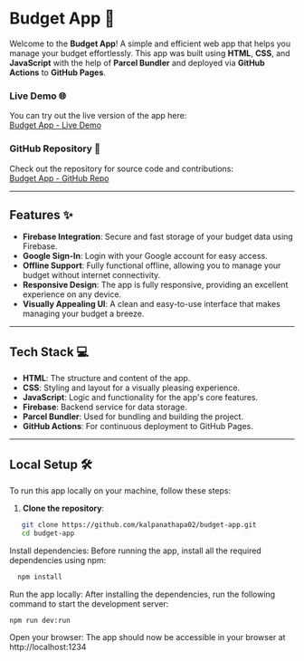 # Budget App 🏦

Welcome to the **Budget App**! A simple and efficient web app that helps you manage your budget effortlessly. This app was built using **HTML**, **CSS**, and **JavaScript** with the help of **Parcel Bundler** and deployed via **GitHub Actions** to **GitHub Pages**.

### Live Demo 🌐

You can try out the live version of the app here:  
[Budget App - Live Demo](https://kalpanathapa02.github.io/budget-app/)

### GitHub Repository 📂

Check out the repository for source code and contributions:  
[Budget App - GitHub Repo](https://github.com/kalpanathapa02/budget-app)

---

## Features ✨

- **Firebase Integration**: Secure and fast storage of your budget data using Firebase.
- **Google Sign-In**: Login with your Google account for easy access.
- **Offline Support**: Fully functional offline, allowing you to manage your budget without internet connectivity.
- **Responsive Design**: The app is fully responsive, providing an excellent experience on any device.
- **Visually Appealing UI**: A clean and easy-to-use interface that makes managing your budget a breeze.

---

## Tech Stack 💻

- **HTML**: The structure and content of the app.
- **CSS**: Styling and layout for a visually pleasing experience.
- **JavaScript**: Logic and functionality for the app's core features.
- **Firebase**: Backend service for data storage.
- **Parcel Bundler**: Used for bundling and building the project.
- **GitHub Actions**: For continuous deployment to GitHub Pages.

---

## Local Setup 🛠️

To run this app locally on your machine, follow these steps:

1. **Clone the repository**:

```bash
   git clone https://github.com/kalpanathapa02/budget-app.git
   cd budget-app
```

Install dependencies: Before running the app, install all the required dependencies using npm:

  ```bash
    npm install
```
Run the app locally: After installing the dependencies, run the following command to start the development server:

  ```bash
  npm run dev:run
```

Open your browser: The app should now be accessible in your browser at http://localhost:1234
